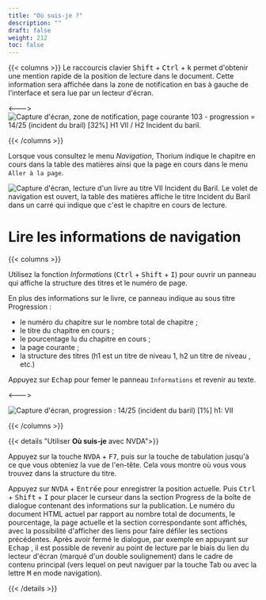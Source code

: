 ```yaml
---
title: "Où suis-je ?"
description: ""
draft: false
weight: 212
toc: false
---
```

{{< columns >}}
Le raccourcis clavier <kbd>Shift</kbd> + <kbd>Ctrl</kbd> + <kbd>k</kbd> permet d'obtenir une mention rapide de la position de lecture dans le document. Cette information sera affichée dans la zone de notification en bas à gauche de l'interface et sera lue par un lecteur d'écran.

<--->
<img src="/thorium-reader-doc/images/local-fr/thorium-whereami-ctrlK.png"  alt="Capture d'écran, zone de notification, page courante 103 - progression = 14/25 (incident du brail) [32%] H1 VII / H2 Incident du baril."/>

{{< /columns >}}

Lorsque vous consultez le menu *Navigation*, Thorium indique le chapitre en cours dans la table des matières ainsi que la page en cours dans le menu `Aller à la page`. 

<img src="/thorium-reader-doc/images/local-fr/thorium-whereami-tdmfocus.png" alt="Capture d'écran, lecture d'un livre au titre VII Incident du Baril. Le volet de navigation est ouvert, la table des matières affiche le titre Incident du Baril dans un carré qui indique que c'est le chapitre en cours de lecture."/>

# Lire les informations de navigation

{{< columns >}}

Utilisez la fonction *Informations* (<kbd>Ctrl</kbd> + <kbd>Shift</kbd> + <kbd>I</kbd>) pour ouvrir un panneau qui affiche la structure des titres et le numéro de page. 

En plus des informations sur le livre, ce panneau indique au sous titre Progression :
- le numéro du chapitre sur le nombre total de chapitre ;
- le titre du chapitre en cours ;
- le pourcentage lu du chapitre en cours ; 
- la page courante ;
- la structure des titres (h1 est un titre de niveau 1, h2 un titre de niveau , etc.)

Appuyez sur  <kbd>Echap</kbd>  pour femer le panneau `Informations` et revenir au texte. 

<--->

<img src="/thorium-reader-doc/images/local-fr/thorium-progression.png" alt="Capture d'écran, progression : 14/25 (incident du baril) [1%] h1: VII"/>

{{< /columns >}}

{{< details "Utiliser **Où suis-je** avec NVDA">}}

Appuyez sur la touche <kbd>NVDA</kbd> + <kbd>F7</kbd>, puis sur la touche de tabulation jusqu'à ce que vous obteniez la vue de l'en-tête. Cela vous montre où vous vous trouvez dans la structure du titre. 

Appuyez sur <kbd>NVDA</kbd> + <kbd>Entrée</kbd> pour enregistrer la position actuelle. Puis <kbd>Ctrl</kbd> + <kbd>Shift</kbd> + <kbd>I</kbd> pour placer le curseur dans la section Progress de la boîte de dialogue contenant des informations sur la publication. Le numéro du document HTML actuel par rapport au nombre total de documents, le pourcentage, la page actuelle et la section correspondante sont affichés, avec la possibilité d'afficher des liens pour faire défiler les sections précédentes. Après avoir fermé le dialogue, par exemple en appuyant sur  <kbd>Echap</kbd> , il est possible de revenir au point de lecture par le biais du lien du lecteur d'écran (marqué d'un double soulignement) dans le cadre de contenu principal (vers lequel on peut naviguer par la touche Tab ou avec la lettre  <kbd>M</kbd>  en mode navigation).

{{< /details >}}